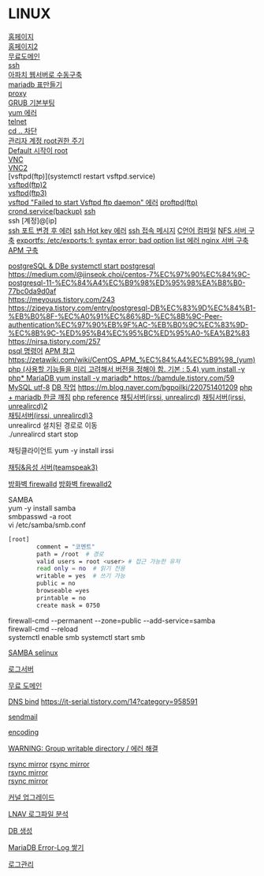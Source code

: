 # LINUX
[홈페이지](https://ansan-survivor.tistory.com/552)   
[홈페이지2](https://wlsvud84.tistory.com/16)   
[무료도메인](https://puzji.tistory.com/entry/CentOS7-%EB%AC%B4%EB%A3%8C%EB%8F%84%EB%A9%94%EC%9D%B8-%EC%B7%A8%EB%93%9D%EC%84%A4%EC%A0%95%ED%95%98%EA%B8%B0-freenom)   
[ssh](https://wlsvud84.tistory.com/12)      
[아파치 웹서버로 수동구축](https://ansan-survivor.tistory.com/120?category=363952)   
[mariadb 표만들기](https://yjshin.tistory.com/entry/CentOS-7-MariaDB-%EC%84%A4%EC%B9%98-%EB%B0%8F-%EC%B4%88%EA%B8%B0-%EC%A0%91%EC%86%8D-DB-%EC%83%9D%EC%84%B1%EB%B6%80%ED%84%B0-%ED%85%8C%EC%9D%B4%EB%B8%94-%EC%83%9D%EC%84%B1%EA%B9%8C%EC%A7%80)   
[proxy](https://calrip.tistory.com/entry/Centos7-Proxy-%EC%84%9C%EB%B2%84-%EA%B5%AC%EC%B6%95)   
[GRUB 기본부팅](https://ghostweb.tistory.com/826)   
[yum 에러](https://bono915.tistory.com/entry/Linux-%EB%A6%AC%EB%88%85%EC%8A%A4-yum-%EC%98%A4%EB%A5%98-Another-app-is-currently-holding-the-yum-lock-waiting-for-it-to-exit)   
[telnet](https://itdev4u.tistory.com/entry/CentOS-Telnet-%EC%84%A4%EC%B9%98)   
[cd .. 차단](http://bywoong.com/post/1771)   
[관리자 계정 root권한 주기](https://itgameworld.tistory.com/75)   
[Default 시작이 root](https://tother.tistory.com/151)   
[VNC](https://blog.naver.com/haengro/220346527168)   
[VNC2](https://lemontia.tistory.com/734)   
[vsftpd(ftp)](systemctl restart vsftpd.service)  
[vsftpd(ftp)2](https://goddaehee.tistory.com/73)  
[vsftpd(ftp3)](https://ckbcorp.tistory.com/1202)   
[vsftpd "Failed to start Vsftpd ftp daemon" 에러](https://ckbcorp.tistory.com/1202)
[proftpd(ftp)](https://blog.naver.com/PostView.nhn?blogId=anysecure3&logNo=221583997926)
[crond.service(backup)](https://ansan-survivor.tistory.com/430)
[ssh](https://itdev4u.tistory.com/entry/CentOS-SSH-%EC%84%A4%EC%B9%98)  
ssh [계정]@[ip]   
[ssh 포트 변경 후 에러](https://zzokma.tistory.com/1517)
[ssh Hot key 에러](https://m.blog.naver.com/midovan1/220250544307)
[ssh 접속 메시지](https://www.withover.com/2012/06/ssh.html)
[C언어 컴파일](https://corock.tistory.com/240)
[ NFS 서버 구축](https://ansan-survivor.tistory.com/687)
[exportfs: /etc/exports:1: syntax error: bad option list 에러 ](https://ubuntuforums.org/showthread.php?t=1663927)
[nginx 서버 구축](https://sepiros.tistory.com/25)
[APM 구축](https://nyyang.tistory.com/25)

[postgreSQL & DBe
systemctl start postgresql  ](https://gsk121.tistory.com/392  )
https://medium.com/@jinseok.choi/centos-7%EC%97%90%EC%84%9C-postgresql-11-%EC%84%A4%EC%B9%98%ED%95%98%EA%B8%B0-77bc0da9d0af  
https://meyouus.tistory.com/243  
https://zipeya.tistory.com/entry/postgresql-DB%EC%83%9D%EC%84%B1-%EB%B0%8F-%EC%A0%91%EC%86%8D-%EC%8B%9C-Peer-authentication%EC%97%90%EB%9F%AC-%EB%B0%9C%EC%83%9D-%EC%8B%9C-%ED%95%B4%EC%95%BC%ED%95%A0-%EA%B2%83  
https://nirsa.tistory.com/257  
[psql 명령어](https://dbrang.tistory.com/749)
[APM 참고](https://www.manualfactory.net/10101  )
https://zetawiki.com/wiki/CentOS_APM_%EC%84%A4%EC%B9%98_(yum)  
[php (사용할 기능들을 미리 고려해서 버전을 정해야 함. 기본 : 5.4)
yum install -y php*  ](https://www.opentutorials.org/module/1701/10235  )
[MariaDB
yum install -y mariadb*  ](https://jeongyd.tistory.com/54  )
https://bamdule.tistory.com/59  
[MySQL utf-8](https://zetawiki.com/wiki/MySQL_%EC%BA%90%EB%A6%AD%ED%84%B0%EC%85%8B_utf8_%EC%84%A4%EC%A0%95)
[DB 작업](https://bebhionn.tistory.com/8?category=239054  )
https://m.blog.naver.com/bgpoilkj/220751401209
[php + mariadb 한글 깨짐](https://jhrun.tistory.com/140)
[php reference](https://www.w3schools.com/php/func_mysqli_fetch_array.asp)
[채팅서버(irssi, unrealircd)](https://marcolenzo.eu/2016/01/30/install-unrealircd-server-on-centos-7/  )
[채팅서버(irssi, unrealircd)2](https://lovename.org/entry/irc-%EC%84%9C%EB%B2%84%EA%B5%AC%EC%B6%95  )     
[채팅서버(irssi, unrealircd)3](https://operatingsystems.tistory.com/entry/Vul-IRC-%EC%84%9C%EB%B2%84-%EA%B5%AC%EC%B6%95  )   
unrealircd 설치된 경로로 이동  
./unrealircd start stop  

채팅클라이언트   yum -y install irssi   

[채팅&음성 서버(teamspeak3)](https://tuxinit.com/how-to-install-teamspeak-server-on-centos-7-8/)

[방화벽 firewalld](http://help.nanuminet.com/bbs/board.php?bo_table=manual&wr_id=281  )
[방화벽 firewalld2](https://m.blog.naver.com/tequini/220981170535)   

SAMBA   
yum -y install samba   
smbpasswd -a root  
vi /etc/samba/smb.conf  
```sh
[root]
        comment = "코멘트"
        path = /root  # 경로
        valid users = root <user> # 접근 가능한 유저
        read only = no  # 읽기 전용
        writable = yes  # 쓰기 가능
        public = no
        browseable =yes
        printable = no
        create mask = 0750
```
firewall-cmd --permanent --zone=public --add-service=samba  
firewall-cmd --reload  
systemctl enable smb	systemctl start smb

[SAMBA selinux](https://m.blog.naver.com/PostView.naver?blogId=hdlee91&logNo=150063056693&proxyReferer=https:%2F%2Fwww.google.com%2F)

[로그서버](https://www.manualfactory.net/12970  )

[무료 도메인](https://hoing.io/archives/2279)

[DNS bind](https://it-serial.tistory.com/13  )
https://it-serial.tistory.com/14?category=958591

[sendmail](https://m.blog.naver.com/PostView.naver?blogId=picablue6252&logNo=221502528457&proxyReferer=https:%2F%2Fwww.google.com%2F)

[encoding](https://kkeuing.tistory.com/18)

[WARNING: Group writable directory / 에러 해결](https://www.linuxquestions.org/questions/linux-server-73/sendmail-bi-problem-group-writable-712801/)

[rsync mirror](https://blog.daum.net/boo-t/11397665)
[rsync mirror](https://lifegoesonme.tistory.com/373)  
[rsync mirror](https://nota.tistory.com/77)   
[rsync mirror](https://banitos.tistory.com/1)   

[커널 업그레이드](https://nirsa.tistory.com/64)

[LNAV 로그파일 분석](https://ko.linux-console.net/?p=2115)

[DB 생성](https://brandon-dev.tistory.com/24)

[MariaDB Error-Log 쌓기](https://bamdule.tistory.com/71)

[로그관리](https://power-girl0-0.tistory.com/164)
